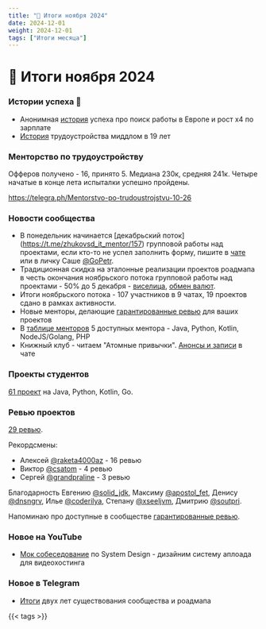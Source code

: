 ```yaml
---
title: "📝 Итоги ноября 2024"
date: 2024-12-01
weight: 2024-12-01
tags: ["Итоги месяца"]
---
```


# 📝 Итоги ноября 2024

### Истории успеха 🎉

- Анонимная [история](https://t.me/zhukovsd_it_chat/56150/147825) успеха про поиск работы в Европе и рост х4 по зарплате
- [История](https://t.me/zhukovsd_it_chat/56150/147346) трудоустройства миддлом в 19 лет

### Менторство по трудоустройству

Офферов получено - 16, принято 5. Медиана 230к, средняя 241к.
Четыре начатые в конце лета испыталки успешно пройдены.

https://telegra.ph/Mentorstvo-po-trudoustrojstvu-10-26

### Новости сообщества

- В понедельник начинается [декабрьский поток] (https://t.me/zhukovsd_it_mentor/157) групповой работы над проектами, если кто-то не успел заполнить форму, пишите в [чате](https://t.me/zhukovsd_it_chat) или в личку Саше [@GoPetr](https://t.me/GoPetr).
- Традиционная скидка на эталонные реализации проектов роадмапа в честь окончания ноябрьского потока групповой работы над проектами - 50% до 5 декабря - [виселица](https://boosty.to/zhukovsd/posts/07961b26-59a9-449f-80c5-53c4c070e2b8?share=post_link), [обмен валют](https://boosty.to/zhukovsd/posts/08a542e8-5503-4331-a82b-7b6bcf04314b?share=post_link).
- Итоги ноябрьского потока - 107 участников в 9 чатах, 19 проектов сдано в рамках активности.
- Новые менторы, делающие [гарантированные ревью](https://t.me/zhukovsd_it_mentor/147) для ваших проектов
- В [таблице менторов](https://docs.google.com/spreadsheets/d/1_EaS3CRoBeo-PG04O2YGOYSk3afdGxgeqd3x0WRLe68/edit?gid=0#gid=0) 5 доступных ментора - Java, Python, Kotlin, NodeJS/Golang, PHP
- Книжный клуб - читаем "Атомные привычки". [Анонсы и записи](https://t.me/zhukovsd_it_chat/69518/147738) в чате

### Проекты студентов

[61 проект](https://t.me/zhukovsd_it_chat/1/147874) на Java, Python, Kotlin, Go.

### Ревью проектов

[29 ревью](https://t.me/zhukovsd_it_chat/1/147878).

Рекордсмены:
- Алексей [@raketa4000az](https://t.me/raketa4000az) - 16 ревью
- Виктор [@csatom](https://t.me/csatom) - 4 ревью
- Сергей [@grandpraline](https://t.me/grandpraline) - 3 ревью

Благодарность Евгению [@solid_jdk](https://t.me/solid_jdk), Максиму [@apostol_fet](https://t.me/apostol_fet), Денису [@dnsngrv](https://t.me/dnsngrv), Илье [@coderilya](https://t.me/coderilya), Степану [@xseeljvm](https://t.me/xseeljvm), Дмитрию [@soutpri](https://t.me/soutpri).

Напоминаю про доступные в сообществе [гарантированные ревью](https://docs.google.com/spreadsheets/d/1DkIIcE6oUtcK9jjfrOyUgatb6DIxL5GXEn3kvUp4Lms/edit?gid=0#gid=0).

### Новое на YouTube

- [Мок собеседование](https://youtube.com/live/_1PQ-Nn9s7A) по System Design - дизайним систему аплоада для видеохостинга

### Новое в Telegram

- [Итоги](https://t.me/zhukovsd_it_mentor/155) двух лет существования сообщества и роадмапа

{{< tags >}}